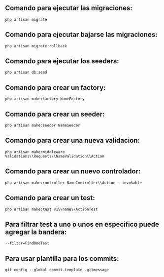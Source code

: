 ## Comando para ejecutar las migraciones:
    php artisan migrate

## Comando para ejecutar bajarse las migraciones:
    php artisan migrate:rollback

## Comando para ejecutar los seeders:
    php artisan db:seed

## Comando para crear un factory:
    php artisan make:factory NameFactory

## Comando para crear un seeder:
    php artisan make:seeder NameSeeder

## Comando para crear una nueva validacion:
    php artisan make:middleware Validations\\Requests\\NameValidation\\Action

## Comando para crear un nuevo controlador:
    php artisan make:controller NameController\\Action --invokable

## Comando para crear un test:
    php artisan make:test v1\\name\\ActionTest

## Para filtrar test a uno o unos en especifico puede agregar la bandera:
    --filter=FindOneTest

## Para usar plantilla para los commits:
    git config --global commit.template .gitmessage